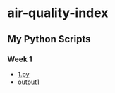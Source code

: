 # air-quality-index
## My Python Scripts

### Week 1

- [1.py](./1.py)
- [output1](https://github.com/MThanusri/air-quality-index/blob/main/output1.ipynb)


